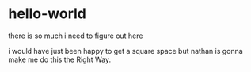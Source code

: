 # hello-world
there is so much i need to figure out here

i would have just been happy to get a square space but nathan is gonna make me do this the Right Way.
